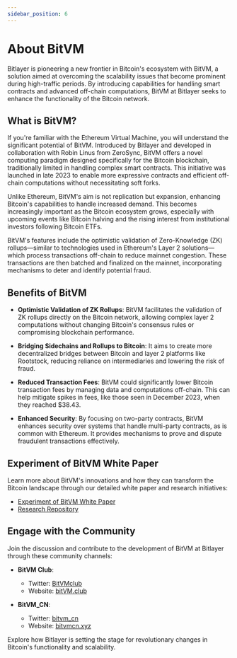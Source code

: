 ```yaml
---
sidebar_position: 6
---
```


# About BitVM

Bitlayer is pioneering a new frontier in Bitcoin's ecosystem with BitVM, a solution aimed at overcoming the scalability issues that become prominent during high-traffic periods. By introducing capabilities for handling smart contracts and advanced off-chain computations, BitVM at Bitlayer seeks to enhance the functionality of the Bitcoin network.

## What is BitVM?

If you're familiar with the Ethereum Virtual Machine, you will understand the significant potential of BitVM. Introduced by Bitlayer and developed in collaboration with Robin Linus from ZeroSync, BitVM offers a novel computing paradigm designed specifically for the Bitcoin blockchain, traditionally limited in handling complex smart contracts. This initiative was launched in late 2023 to enable more expressive contracts and efficient off-chain computations without necessitating soft forks.

Unlike Ethereum, BitVM's aim is not replication but expansion, enhancing Bitcoin's capabilities to handle increased demand. This becomes increasingly important as the Bitcoin ecosystem grows, especially with upcoming events like Bitcoin halving and the rising interest from institutional investors following Bitcoin ETFs.

BitVM's features include the optimistic validation of Zero-Knowledge (ZK) rollups—similar to technologies used in Ethereum's Layer 2 solutions—which process transactions off-chain to reduce mainnet congestion. These transactions are then batched and finalized on the mainnet, incorporating mechanisms to deter and identify potential fraud.

## Benefits of BitVM

- **Optimistic Validation of ZK Rollups**: BitVM facilitates the validation of ZK rollups directly on the Bitcoin network, allowing complex layer 2 computations without changing Bitcoin's consensus rules or compromising blockchain performance.

- **Bridging Sidechains and Rollups to Bitcoin**: It aims to create more decentralized bridges between Bitcoin and layer 2 platforms like Rootstock, reducing reliance on intermediaries and lowering the risk of fraud.

- **Reduced Transaction Fees**: BitVM could significantly lower Bitcoin transaction fees by managing data and computations off-chain. This can help mitigate spikes in fees, like those seen in December 2023, when they reached $38.43.

- **Enhanced Security**: By focusing on two-party contracts, BitVM enhances security over systems that handle multi-party contracts, as is common with Ethereum. It provides mechanisms to prove and dispute fraudulent transactions effectively.

## Experiment of BitVM White Paper

Learn more about BitVM's innovations and how they can transform the Bitcoin landscape through our detailed white paper and research initiatives:

- [Experiment of BitVM White Paper](https://bitlayerlabs.notion.site/Experiment-of-BitVM-White-Paper-ef87e719001e4e2d83765c68f1bb8443)
- [Research Repository](https://github.com/bitlayer-org/BitVM-Research)

## Engage with the Community

Join the discussion and contribute to the development of BitVM at Bitlayer through these community channels:

- **BitVM Club**:
  - Twitter: [BitVMclub](https://twitter.com/Bitvmclub)
  - Website: [bitVM.club](https://www.bitvm.club)
  
- **BitVM_CN**:
  - Twitter: [bitvm_cn](https://twitter.com/bitvm_cn)
  - Website: [bitvmcn.xyz](https://www.bitvmcn.xyz/doc)

Explore how Bitlayer is setting the stage for revolutionary changes in Bitcoin's functionality and scalability.
